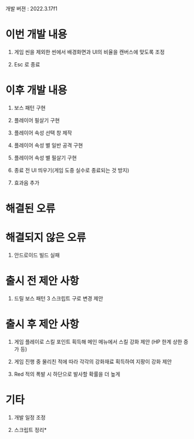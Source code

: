 개발 버젼 : 2022.3.17f1

# 이번 개발 내용

1. 게임 씬을 제외한 씬에서 배경화면과 UI의 비율을 캔버스에 맞도록 조정

1. Esc 로 종료

# 이후 개발 내용

1. 보스 패턴 구현

1. 플레이어 필살기 구현

1. 플레이어 속성 선택 창 제작

1. 플레이어 속성 별 일반 공격 구현

1. 플레이어 속성 별 필살기 구현

1. 종료 전 UI 띄우기(게임 도중 실수로 종료되는 것 방지)

1. 효과음 추가

# 해결된 오류

# 해결되지 않은 오류

1. 안드로이드 빌드 실패

# 출시 전 제안 사항

1. 드릴 보스 패턴 3 스크립트 구로 변경 제안

# 출시 후 제안 사항

1. 게임 플레이로 스킬 포인트 획득해 메인 메뉴에서 스킬 강화 제안
(HP 한계 상한 증가 등)

1. 게임 진행 중 물리친 적에 따라 각각의 강화재료 획득하여 지팡이 강화 제안

1. Red 적의 폭발 시 하단으로 발사할 확률을 더 높게

# 기타

1. 개발 일정 조정

1. 스크립트 정리*